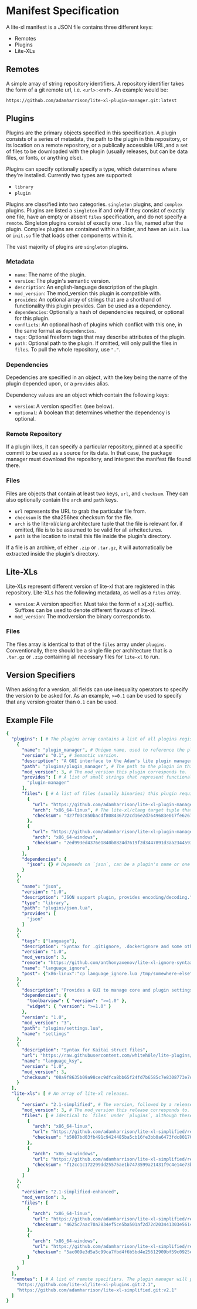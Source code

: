 # Manifest Specification

A lite-xl manifest is a JSON file contains three different keys:

* Remotes
* Plugins
* Lite-XLs

## Remotes

A simple array of string repository identifiers. A repository identifier takes
the form of a git remote url, i.e. `<url>:<ref>`. An example would be:

`https://github.com/adamharrison/lite-xl-plugin-manager.git:latest`

## Plugins

Plugins are the primary objects specified in this specification. A plugin 
consists of a series of metadata, the path to the plugin in this repository,
or its location on a remote repository, or a publically accessible URL,and a 
set of files to be downloaded with the plugin (usually releases, but can be 
data files, or fonts, or anything else). 

Plugins can specify optionally specify a type, which determines where they're
installed. Currently two types are supported:

* `library`
* `plugin`

Plugins are classified into two categories. `singleton` plugins, and `complex`
plugins. Plugins are listed a `singleton` if and only if they consist of exactly
one file, have an empty or absent `files` specification, and do not specify
a `remote`. Singleton plugins consist of exactly one `.lua` file, named after
the plugin. Complex plugins are contained within a folder, and have an
`init.lua` or `init.so` file that loads other components within it.

The vast majority of plugins are `singleton` plugins.

### Metadata

* `name`: The name of the plugin.
* `version`: The plugin's semantic version.
* `description`: An english-language description of the plugin.
* `mod_version`: The mod_version this plugin is compatible with.
* `provides`: An optional array of strings that are a shorthand of functionality
 this plugin provides. Can be used as a dependency.
* `dependencies`: Optionally a hash of dependencies required, or optional 
  for this plugin.
* `conflicts`: An optional hash of plugins which conflict with this one, in the same
  format as `dependencies`.
* `tags`:  Optional freeform tags that may describe attributes of the plugin.
* `path`: Optional path to the plugin. If omitted, will only pull the files in
  `files`. To pull the whole repository, use `"."`.

### Dependencies

Depedencies are specified in an object, with the key being the name of the 
plugin depended upon, or a `provides` alias.

Dependency values are an object which contain the following keys:

* `version`: A version specifier. (see below).
* `optional`: A boolean that determines whether the dependency is optional.

### Remote Repository

If a plugin likes, it can specify a particular repository, pinned at a specific
commit to be used as a source for its data. In that case, the package manager
must download the repository, and interpret the manifest file found there.

### Files

Files are objects that contain at least two keys, `url`, and `checksum`. They
can also optionally contain the `arch` and `path` keys. 

* `url` represents the URL to grab the particular file from.
* `checksum` is the sha256hex checksum for the file.
* `arch` is the lite-xl/clang architecture tuple that the file is relevant for.
  if omitted, file is to be assumed to be valid for all arhcitectures.
* `path` is the location to install this file inside the plugin's directory.

If a file is an archive, of either `.zip` or `.tar.gz`, it will automatically
be extracted inside the plugin's directory.

## Lite-XLs

Lite-XLs represent different version of lite-xl that are registered in this
repository. Lite-XLs has the following metadata, as well as a `files` array.

* `version`: A version specifier. Must take the form of x.x(.x)(-suffix).
  Suffixes can be used to denote different flavours of lite-xl.
* `mod_version`: The modversion the binary corresponds to.

### Files

The files array is identical to that of the `files` array under `plugins`.
Conventionally, there should be a single file per architecture that is a 
`.tar.gz` or `.zip` containing all necessary files for `lite-xl` to run.

## Version Specifiers

When asking for a version, all fields can use inequality operators to specify
the version to be asked for. As an example, `>=0.1` can be used to specify
that any version greater than `0.1` can be used.

## Example File

```yaml
{
  "plugins": [ # The plugins array contains a list of all plugins registered on this repository.
    {
      "name": "plugin_manager", # Unique name, used to reference the plugin.
      "version": "0.1", # Semantic version.
      "description": "A GUI interface to the Adam's lite plugin manager.", # English description of the plugin.
      "path": "plugins/plugin_manager", # The path to the plugin in this repository.
      "mod_version": 3, # The mod_version this plugin corresponds to.
      "provides": [ # A list of small strings that represent functionalities this plugin provides.
        "plugin-manager" 
      ],
      "files": [ # A list of files (usually binaries) this plugin requires to function.
        {
          "url": "https://github.com/adamharrison/lite-xl-plugin-manager/releases/download/v0.1/lpm.x86_64-linux", # A publically accessible to download from.
          "arch": "x86_64-linux", # The lite-xl/clang target tuple that represents the architecture this file is for.
          "checksum": "d27f03c850bacdf808436722cd16e2d7649683e017fe6267934eeeedbcd21096" # the sha256hex checksum that corresponds to this file.
        },
        {
          "url": "https://github.com/adamharrison/lite-xl-plugin-manager/releases/download/v0.1/lpm.x86_64-windows.exe",
          "arch": "x86_64-windows",
          "checksum": "2ed993ed4376e1840b0824d7619f2d3447891d3aa234459378fcf9387c4e4680"
        }
      ],
      "dependencies": {
        "json": {} # Depeneds on `json`, can be a plugin's name or one of its `provides`.
      }
    },
    {
      "name": "json",
      "version": "1.0",
      "description": "JSON support plugin, provides encoding/decoding.",
      "type": "library",
      "path": "plugins/json.lua",
      "provides": [
        "json"
      ]
    },
    {
      "tags": ["language"],
      "description": "Syntax for .gitignore, .dockerignore and some other `.*ignore` files",
      "version": "1.0",
      "mod_version": 3,
      "remote": "https://github.com/anthonyaxenov/lite-xl-ignore-syntax:2ed993ed4376e1840b0824d7619f2d3447891d3aa234459378fcf9387c4e4680", # The remote to be used for this plugin.
      "name": "language_ignore",
      "post": {"x86-linux":"cp language_ignore.lua /tmp/somewhere-else", "x86-windows":"COPY language_ignore.lua C:\\Users\\Someone\\ignore.lua"} # Post download steps to run to fully set up the plugin. Does not run by default, requires --post.
    },
    {
      "description": "Provides a GUI to manage core and plugin settings, bindings and select color theme. Depends on widget.",
      "dependencies": {
        "toolbarview": { "version": ">=1.0" },
        "widget": { "version": ">=1.0" }
      },
      "version": "1.0",
      "mod_version": "3",
      "path": "plugins/settings.lua",
      "name": "settings"
    },
    {
      "description": "Syntax for Kaitai struct files",
      "url": "https://raw.githubusercontent.com/whiteh0le/lite-plugins/main/plugins/language_ksy.lua?raw=1", # URL directly to the singleton plugin file.
      "name": "language_ksy",
      "version": "1.0",
      "mod_version": 3,
      "checksum": "08a9f8635b09a98cec9dfca8bb65f24fd7b6585c7e8308773e7ddff9a3e5a60f", # Checksum for this particular URL.
    }
  ],
  "lite-xls": [ # An array of lite-xl releases.
    {
      "version": "2.1-simplified", # The version, followed by a release suffix defining the release flavour. The only releases that are permitted to not have suffixes are official relases.
      "mod_version": 3, # The mod_version this release corresponds to.
      "files": [ # Identical to `files` under `plugins`, although these are usually simply archives to be extracted.
        {
          "arch": "x86_64-linux",
          "url": "https://github.com/adamharrison/lite-xl-simplified/releases/download/v2.1/lite-xl-2.1.0-simplified-x86_64-linux.tar.gz",
          "checksum": "b5087bd03fb491c9424485ba5cb16fe3bb0a6473fdc801704e43f82cdf960448"
        },
        {
          "arch": "x86_64-windows",
          "url": "https://github.com/adamharrison/lite-xl-simplified/releases/download/v2.1/lite-xl-2.1.0-simplified-x86_64-windows.zip",
          "checksum": "f12cc1c172299dd25575ae1b7473599a21431f9c4e14e73b271ff1429913275d"
        }
      ]
    },
    {
      "version": "2.1-simplified-enhanced",
      "mod_version": 3,
      "files": [
        {
          "arch": "x86_64-linux",
          "url": "https://github.com/adamharrison/lite-xl-simplified/releases/download/v2.1/lite-xl-2.1.0-simplified-x86_64-linux-enhanced.tar.gz",
          "checksum": "4625c7aac70a2834ef5ce5ba501af2d72d203441303e56147dcf8bcc4b889e40"
        },
        {
          "arch": "x86_64-windows",
          "url": "https://github.com/adamharrison/lite-xl-simplified/releases/download/v2.1/lite-xl-2.1.0-simplified-x86_64-windows-enhanced.zip",
          "checksum": "5ac009e3d5a5c99ca7fbd4f6b5bd4e25612909bf59c0925eddb41fe294ce28a4"
        }
      ]
    }
  ],
  "remotes": [ # A list of remote specifiers. The plugin manager will pull these in and add them as additional repositories if specified to do so with a flag.
    "https://github.com/lite-xl/lite-xl-plugins.git:2.1",
    "https://github.com/adamharrison/lite-xl-simplified.git:v2.1"
  ]
}
```
